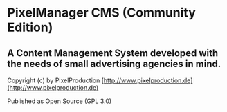 # PixelManager CMS (Community Edition)

## A Content Management System developed with the needs of small advertising agencies in mind.

Copyright (c) by PixelProduction
[http://www.pixelproduction.de](http://www.pixelproduction.de)

Published as Open Source (GPL 3.0)
